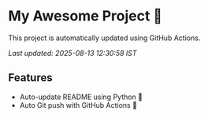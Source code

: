 # My Awesome Project 🚀

This project is automatically updated using GitHub Actions.

_Last updated: 2025-08-13 12:30:58 IST_

## Features
- Auto-update README using Python 🐍
- Auto Git push with GitHub Actions 🤖
